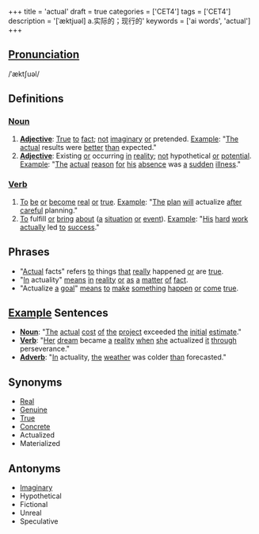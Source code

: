 +++
title = 'actual'
draft = true
categories = ['CET4']
tags = ['CET4']
description = '[ˈæktjuəl] a.实际的；现行的'
keywords = ['ai words', 'actual']
+++

## [Pronunciation](/post/pronunciation/)
/ˈæktʃuəl/

## Definitions
### [Noun](/post/noun/)
1. **[Adjective](/post/adjective/)**: [True](/post/true/) [to](/post/to/) [fact](/post/fact/); [not](/post/not/) [imaginary](/post/imaginary/) [or](/post/or/) pretended. [Example](/post/example/): "[The](/post/the/) [actual](/post/actual/) results were [better](/post/better/) [than](/post/than/) expected."
2. **[Adjective](/post/adjective/)**: Existing [or](/post/or/) occurring [in](/post/in/) [reality](/post/reality/); [not](/post/not/) hypothetical [or](/post/or/) [potential](/post/potential/). [Example](/post/example/): "[The](/post/the/) [actual](/post/actual/) [reason](/post/reason/) [for](/post/for/) [his](/post/his/) [absence](/post/absence/) was [a](/post/a/) [sudden](/post/sudden/) [illness](/post/illness/)."

### [Verb](/post/verb/)
1. [To](/post/to/) [be](/post/be/) [or](/post/or/) [become](/post/become/) [real](/post/real/) [or](/post/or/) [true](/post/true/). [Example](/post/example/): "[The](/post/the/) [plan](/post/plan/) [will](/post/will/) actualize [after](/post/after/) [careful](/post/careful/) planning."
2. [To](/post/to/) fulfill [or](/post/or/) [bring](/post/bring/) [about](/post/about/) ([a](/post/a/) [situation](/post/situation/) [or](/post/or/) [event](/post/event/)). [Example](/post/example/): "[His](/post/his/) [hard](/post/hard/) [work](/post/work/) [actually](/post/actually/) led [to](/post/to/) [success](/post/success/)."

## Phrases
- "[Actual](/post/actual/) facts" refers [to](/post/to/) things [that](/post/that/) [really](/post/really/) happened [or](/post/or/) are [true](/post/true/).
- "[In](/post/in/) actuality" [means](/post/means/) [in](/post/in/) [reality](/post/reality/) [or](/post/or/) [as](/post/as/) [a](/post/a/) [matter](/post/matter/) [of](/post/of/) [fact](/post/fact/).
- "Actualize [a](/post/a/) [goal](/post/goal/)" [means](/post/means/) [to](/post/to/) [make](/post/make/) [something](/post/something/) [happen](/post/happen/) [or](/post/or/) [come](/post/come/) [true](/post/true/).

## [Example](/post/example/) Sentences
- **[Noun](/post/noun/)**: "[The](/post/the/) [actual](/post/actual/) [cost](/post/cost/) [of](/post/of/) [the](/post/the/) [project](/post/project/) exceeded [the](/post/the/) [initial](/post/initial/) [estimate](/post/estimate/)."
- **[Verb](/post/verb/)**: "[Her](/post/her/) [dream](/post/dream/) became [a](/post/a/) [reality](/post/reality/) [when](/post/when/) [she](/post/she/) actualized [it](/post/it/) [through](/post/through/) perseverance."
- **[Adverb](/post/adverb/)**: "[In](/post/in/) actuality, [the](/post/the/) [weather](/post/weather/) was colder [than](/post/than/) forecasted."

## Synonyms
- [Real](/post/real/)
- [Genuine](/post/genuine/)
- [True](/post/true/)
- [Concrete](/post/concrete/)
- Actualized
- Materialized

## Antonyms
- [Imaginary](/post/imaginary/)
- Hypothetical
- Fictional
- Unreal
- Speculative
